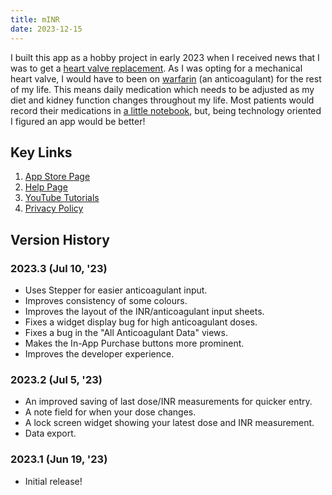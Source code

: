 ```yaml
---
title: mINR
date: 2023-12-15
---
```


I built this app as a hobby project in early 2023 when I received news that I was to get a [heart valve replacement](/posts/a-heart-murmur/). As I was opting for a mechanical heart valve, I would have to been on [warfarin](https://en.wikipedia.org/wiki/Warfarin) (an anticoagulant) for the rest of my life. This means daily medication which needs to be adjusted as my diet and kidney function changes throughout my life. Most patients would record their medications in [a little notebook](https://healthify.nz/assets/Brochures/my-warfarin-and-inr-diary-210811.pdf), but, being technology oriented I figured an app would be better!

## Key Links

1. [App Store Page](https://apps.apple.com/us/app/minr/id6448668274)
2. [Help Page](https://finn.lesueur.nz/minr/minr-help.html)
3. [YouTube Tutorials](https://www.youtube.com/watch?v=yVN11Ma8QB8&list=PLTY6jHvfu9gAFMdkLRBg-X7ROyr-J5_pw)
4. [Privacy Policy](https://finn.lesueur.nz/minr/minr-privacy-policy.html)

## Version History

### 2023.3 (Jul 10, '23)

- Uses Stepper for easier anticoagulant input.
- Improves consistency of some colours.
- Improves the layout of the INR/anticoagulant input sheets.
- Fixes a widget display bug for high anticoagulant doses.
- Fixes a bug in the "All Anticoagulant Data" views.
- Makes the In-App Purchase buttons more prominent.
- Improves the developer experience.


### 2023.2 (Jul 5, '23)

- An improved saving of last dose/INR measurements for quicker entry.
- A note field for when your dose changes.
- A lock screen widget showing your latest dose and INR measurement.
- Data export.


### 2023.1 (Jun 19, '23)

- Initial release!